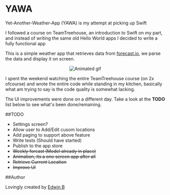 # YAWA
Yet-Another-Weather-App (YAWA) is my attempt at picking up Swift

I followed a course on TeamTreehouse, an introduction to Swift on my part, and instead of writing the same old Hello World apps I decided to write a fully functional app

This is a simple weather app that retrieves data from [forecast.io](forecast.io), we parse the data and display it on screen.

<p align="center">
  <img src="http://i.imgur.com/EYYHOU8.gifv" alt="Animated gif">
</p>

I spent the weekend watching the entire TeamTreehouse course (on 2x ofcourse) and wrote the entire code while standing in my kitchen, basically what am trying to say is the code quality is somewhat lacking.

The UI improvements were done on a different day. Take a look at the **TODO** list below to see what's been done/remaining.
 

##TODO
- Settings screen?
- Allow user to Add/Edit cusom locations
- Add paging to support above feature
- Write tests (Should have started)
- Publish to the app store
- ~~Weekly forcast (Model already in place)~~
- ~~Animation, its a one screen app after all~~
- ~~Retrieve Current Location~~
- ~~Improve UI~~


##Author

Lovingly created by [Edwin B](http://www.twitter.com/edwinbosire) 

